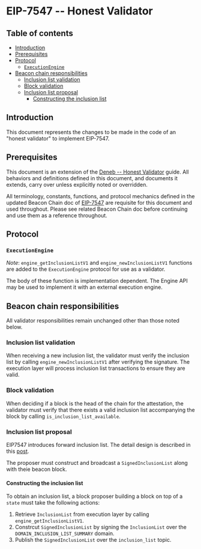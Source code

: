 # EIP-7547 -- Honest Validator

## Table of contents

<!-- TOC -->
<!-- START doctoc generated TOC please keep comment here to allow auto update -->
<!-- DON'T EDIT THIS SECTION, INSTEAD RE-RUN doctoc TO UPDATE -->

- [Introduction](#introduction)
- [Prerequisites](#prerequisites)
- [Protocol](#protocol)
  - [`ExecutionEngine`](#executionengine)
- [Beacon chain responsibilities](#beacon-chain-responsibilities)
  - [Inclusion list validation](#inclusion-list-validation)
  - [Block validation](#block-validation)
  - [Inclusion list proposal](#inclusion-list-proposal)
    - [Constructing the inclusion list](#constructing-the-inclusion-list)

<!-- END doctoc generated TOC please keep comment here to allow auto update -->
<!-- /TOC -->

## Introduction

This document represents the changes to be made in the code of an "honest validator" to implement EIP-7547.

## Prerequisites

This document is an extension of the [Deneb -- Honest Validator](../../deneb/validator.md) guide.
All behaviors and definitions defined in this document, and documents it extends, carry over unless explicitly noted or overridden.

All terminology, constants, functions, and protocol mechanics defined in the updated Beacon Chain doc of [EIP-7547](./beacon-chain.md) are requisite for this document and used throughout.
Please see related Beacon Chain doc before continuing and use them as a reference throughout.


## Protocol

### `ExecutionEngine`

*Note*: `engine_getInclusionListV1` and `engine_newInclusionListV1` functions are added to the `ExecutionEngine` protocol for use as a validator.

The body of these function is implementation dependent. The Engine API may be used to implement it with an external execution engine. 

## Beacon chain responsibilities

All validator responsibilities remain unchanged other than those noted below.

### Inclusion list validation

When receiving a new inclusion list, the validator must verify the inclusion list by calling `engine_newInclusionListV1` after verifying the signature. The execution layer will process inclusion list transactions to ensure they are valid.

### Block validation

When deciding if a block is the head of the chain for the attestation, the validator must verify that there exists a valid inclusion list accompanying the block by calling `is_inclusion_list_available`.

### Inclusion list proposal

EIP7547 introduces forward inclusion list. The detail design is described in this [post](https://ethresear.ch/t/no-free-lunch-a-new-inclusion-list-design/16389).

The proposer must construct and broadcast a `SignedInclusionList` along with theie beacon block.

#### Constructing the inclusion list

To obtain an inclusion list, a block proposer building a block on top of a `state` must take the following actions:

1. Retrieve `InclusionList` from execution layer by calling `engine_getInclusionListV1`.
2. Constrcut `SignedInclusionList` by signing the `InclusionList` over the `DOMAIN_INCLUSION_LIST_SUMMARY` domain.
3. Publish the `SignedInclusionList` over the `inclusion_list` topic.


